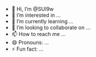 - 👋 Hi, I’m @SUI9w
- 👀 I’m interested in ...
- 🌱 I’m currently learning ...
- 💞️ I’m looking to collaborate on ...
- 📫 How to reach me ...
- 😄 Pronouns: ...
- ⚡ Fun fact: ...

<!---
SUI9w/SUI9w is a ✨ special ✨ repository because its `README.md` (this file) appears on your GitHub profile.
You can click the Preview link to take a look at your changes.
--->
